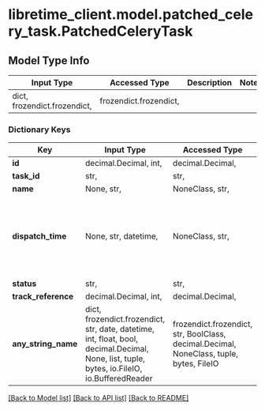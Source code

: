 # libretime_client.model.patched_celery_task.PatchedCeleryTask

## Model Type Info
Input Type | Accessed Type | Description | Notes
------------ | ------------- | ------------- | -------------
dict, frozendict.frozendict,  | frozendict.frozendict,  |  | 

### Dictionary Keys
Key | Input Type | Accessed Type | Description | Notes
------------ | ------------- | ------------- | ------------- | -------------
**id** | decimal.Decimal, int,  | decimal.Decimal,  |  | [optional] 
**task_id** | str,  | str,  |  | [optional] 
**name** | None, str,  | NoneClass, str,  |  | [optional] 
**dispatch_time** | None, str, datetime,  | NoneClass, str,  |  | [optional] value must conform to RFC-3339 date-time
**status** | str,  | str,  |  | [optional] 
**track_reference** | decimal.Decimal, int,  | decimal.Decimal,  |  | [optional] 
**any_string_name** | dict, frozendict.frozendict, str, date, datetime, int, float, bool, decimal.Decimal, None, list, tuple, bytes, io.FileIO, io.BufferedReader | frozendict.frozendict, str, BoolClass, decimal.Decimal, NoneClass, tuple, bytes, FileIO | any string name can be used but the value must be the correct type | [optional]

[[Back to Model list]](../../README.md#documentation-for-models) [[Back to API list]](../../README.md#documentation-for-api-endpoints) [[Back to README]](../../README.md)

